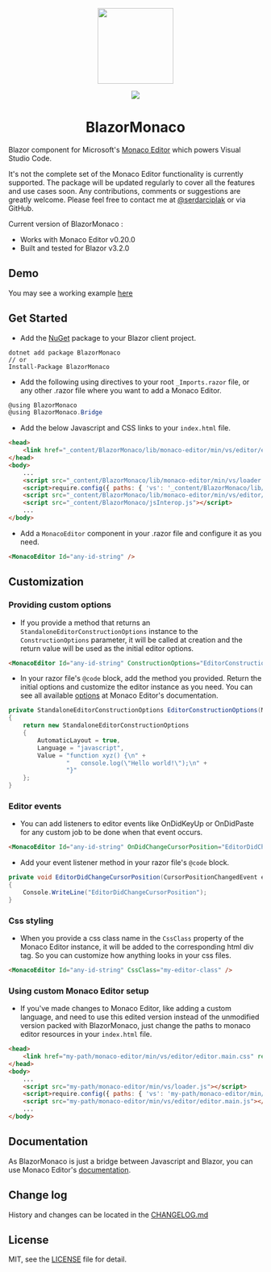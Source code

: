 <p align="center"><img src="https://raw.githubusercontent.com/serdarciplak/BlazorMonaco/master/BlazorMonaco/icon.png" width="150" height="150" /></p>

<p align="center">
<a href="https://www.nuget.org/packages/BlazorMonaco/"><img src="https://buildstats.info/nuget/BlazorMonaco" /></a>
</p>

<h1 align="center">BlazorMonaco</h1>

Blazor component for Microsoft's [Monaco Editor](https://github.com/Microsoft/monaco-editor) which powers Visual Studio Code.

It's not the complete set of the Monaco Editor functionality is currently supported. The package will be updated regularly to cover all the features and use cases soon. Any contributions, comments or suggestions are greatly welcome. Please feel free to contact me at [@serdarciplak](https://twitter.com/serdarciplak) or via GitHub.

Current version of BlazorMonaco :
* Works with Monaco Editor v0.20.0
* Built and tested for Blazor v3.2.0

## Demo

You may see a working example [here](https://serdarciplak.github.io/BlazorMonaco/)

## Get Started

* Add the [NuGet](https://www.nuget.org/packages/BlazorMonaco/) package to your Blazor client project.
```
dotnet add package BlazorMonaco
// or
Install-Package BlazorMonaco
```

* Add the following using directives to your root `_Imports.razor` file, or any other .razor file where you want to add a Monaco Editor.
```csharp
@using BlazorMonaco
@using BlazorMonaco.Bridge
```

* Add the below Javascript and CSS links to your `index.html` file.
```html
<head>
    <link href="_content/BlazorMonaco/lib/monaco-editor/min/vs/editor/editor.main.css" rel="stylesheet" />
</head>
<body>
    ...
    <script src="_content/BlazorMonaco/lib/monaco-editor/min/vs/loader.js"></script>
    <script>require.config({ paths: { 'vs': '_content/BlazorMonaco/lib/monaco-editor/min/vs' } });</script>
    <script src="_content/BlazorMonaco/lib/monaco-editor/min/vs/editor/editor.main.js"></script>
    <script src="_content/BlazorMonaco/jsInterop.js"></script>
    ...
</body>
```

* Add a `MonacoEditor` component in your .razor file and configure it as you need.
```html
<MonacoEditor Id="any-id-string" />
```

## Customization

### Providing custom options

* If you provide a method that returns an `StandaloneEditorConstructionOptions` instance to the `ConstructionOptions` parameter, it will be called at creation and the return value will be used as the initial editor options.
```html
<MonacoEditor Id="any-id-string" ConstructionOptions="EditorConstructionOptions" />
```

* In your razor file's `@code` block, add the method you provided. Return the initial options and customize the editor instance as you need. You can see all available [options](https://microsoft.github.io/monaco-editor/api/interfaces/monaco.editor.istandaloneeditorconstructionoptions.html) at Monaco Editor's documentation.
```csharp
private StandaloneEditorConstructionOptions EditorConstructionOptions(MonacoEditor editor)
{
	return new StandaloneEditorConstructionOptions
	{
		AutomaticLayout = true,
		Language = "javascript",
		Value = "function xyz() {\n" +
				"   console.log(\"Hello world!\");\n" +
				"}"
	};
}
```

### Editor events
* You can add listeners to editor events like OnDidKeyUp or OnDidPaste for any custom job to be done when that event occurs.
```html
<MonacoEditor Id="any-id-string" OnDidChangeCursorPosition="EditorDidChangeCursorPosition" />
```

* Add your event listener method in your razor file's `@code` block.
```csharp
private void EditorDidChangeCursorPosition(CursorPositionChangedEvent eventArgs)
{
	Console.WriteLine("EditorDidChangeCursorPosition");
}
```

### Css styling
* When you provide a css class name in the `CssClass` property of the Monaco Editor instance, it will be added to the corresponding html div tag. So you can customize how anything looks in your css files.
```html
<MonacoEditor Id="any-id-string" CssClass="my-editor-class" />
```

### Using custom Monaco Editor setup
* If you've made changes to Monaco Editor, like adding a custom language, and need to use this edited version instead of the unmodified version packed with BlazorMonaco, just change the paths to monaco editor resources in your `index.html` file.
```html
<head>
    <link href="my-path/monaco-editor/min/vs/editor/editor.main.css" rel="stylesheet" />
</head>
<body>
    ...
    <script src="my-path/monaco-editor/min/vs/loader.js"></script>
    <script>require.config({ paths: { 'vs': 'my-path/monaco-editor/min/vs' } });</script>
    <script src="my-path/monaco-editor/min/vs/editor/editor.main.js"></script>
    ...
</body>
```


## Documentation
As BlazorMonaco is just a bridge between Javascript and Blazor, you can use Monaco Editor's [documentation](https://microsoft.github.io/monaco-editor/api/index.html).

## Change log
History and changes can be located in the [CHANGELOG.md](https://github.com/serdarciplak/BlazorMonaco/blob/master/CHANGELOG.md)

## License
MIT, see the [LICENSE](https://github.com/serdarciplak/BlazorMonaco/blob/master/LICENSE) file for detail.
